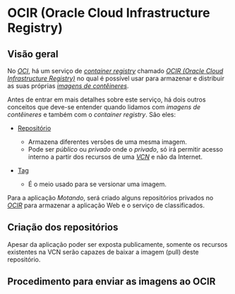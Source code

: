 # OCIR (Oracle Cloud Infrastructure Registry)

## Visão geral

No _[OCI](https://www.oracle.com/cloud/)_, há um serviço de _[container registry](https://docs.oracle.com/en-us/iaas/Content/Registry/Concepts/registryoverview.htm)_ chamado _[OCIR (Oracle Cloud Infrastructure Registry)](https://www.oracle.com/br/cloud/cloud-native/container-registry/)_ no qual é possível usar para armazenar e distribuir as suas próprias _[imagens de contêineres](https://docs.oracle.com/en-us/iaas/Content/Registry/Concepts/registryconcepts.htm#About_Images)_.

Antes de entrar em mais detalhes sobre este serviço, há dois outros conceitos que deve-se entender quando lidamos com _imagens de contêineres_ e também com o _container registry_. São eles:

- [Repositório](https://docs.oracle.com/en-us/iaas/Content/Registry/Concepts/registryconcepts.htm#About_Repositories)
    - Armazena diferentes versões de uma mesma imagem.
    - Pode ser _público_ ou _privado_ onde o _privado_, só irá permitir acesso interno a partir dos recursos de uma _[VCN](https://docs.oracle.com/en-us/iaas/Content/Network/Tasks/Overview_of_VCNs_and_Subnets.htm)_ e não da Internet.

- [Tag](https://docs.docker.com/glossary/#tag)
    - É o meio usado para se versionar uma imagem.

Para a aplicação _Motando_, será criado alguns repositórios privados no _[OCIR](https://www.oracle.com/br/cloud/cloud-native/container-registry/)_ para armazenar a aplicação Web e o serviço de classificados. 

## Criação dos repositórios

Apesar da aplicação poder ser exposta publicamente, somente os recursos existentes na VCN serão capazes de baixar a imagem (pull) deste repositório.

## Procedimento para enviar as imagens ao OCIR


